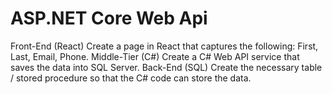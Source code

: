 # ASP.NET Core Web Api
 Front-End (React) Create a page in React that captures the following: First, Last, Email, Phone. Middle-Tier (C#) Create a C# Web API service that saves the data into SQL Server. Back-End (SQL) Create the necessary table / stored procedure so that the C# code can store the data.
